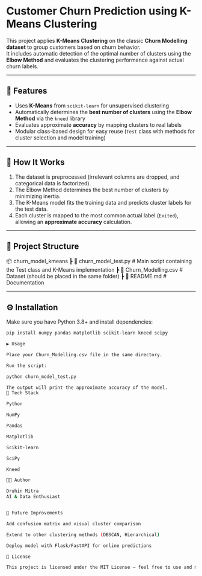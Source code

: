 # Customer Churn Prediction using K-Means Clustering

This project applies **K-Means Clustering** on the classic **Churn Modelling dataset** to group customers based on churn behavior.  
It includes automatic detection of the optimal number of clusters using the **Elbow Method** and evaluates the clustering performance against actual churn labels.

---

## 🚀 Features

- Uses **K-Means** from `scikit-learn` for unsupervised clustering  
- Automatically determines the **best number of clusters** using the **Elbow Method** via the `kneed` library  
- Evaluates approximate **accuracy** by mapping clusters to real labels  
- Modular class-based design for easy reuse (`Test` class with methods for cluster selection and model training)  

---

## 🧠 How It Works

1. The dataset is preprocessed (irrelevant columns are dropped, and categorical data is factorized).  
2. The Elbow Method determines the best number of clusters by minimizing inertia.  
3. The K-Means model fits the training data and predicts cluster labels for the test data.  
4. Each cluster is mapped to the most common actual label (`Exited`), allowing an **approximate accuracy** calculation.  

---

## 🧩 Project Structure

📦 churn_model_kmeans
┣ 📜 churn_model_test.py # Main script containing the Test class and K-Means implementation
┣ 📜 Churn_Modelling.csv # Dataset (should be placed in the same folder)
┣ 📜 README.md # Documentation



---

## ⚙️ Installation

Make sure you have Python 3.8+ and install dependencies:

```bash
pip install numpy pandas matplotlib scikit-learn kneed scipy

▶️ Usage

Place your Churn_Modelling.csv file in the same directory.

Run the script:

python churn_model_test.py

The output will print the approximate accuracy of the model.
🧰 Tech Stack

Python

NumPy

Pandas

Matplotlib

Scikit-learn

SciPy

Kneed

🧑‍💻 Author

Druhin Mitra
AI & Data Enthusiast


🏁 Future Improvements

Add confusion matrix and visual cluster comparison

Extend to other clustering methods (DBSCAN, Hierarchical)

Deploy model with Flask/FastAPI for online predictions

🪪 License

This project is licensed under the MIT License – feel free to use and modify it for learning or research.